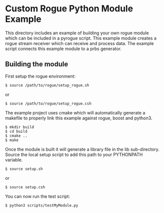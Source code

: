# Custom Rogue Python Module Example
This directory includes an example of building your own rogue module which can be included in 
a pyrogue script. This example module creates a rogue stream receiver which can 
receive and process data. The example script connects this example module to a 
prbs generator.

## Building the module

First setup the rogue environment:

````
$ source /path/to/rogue/setup_rogue.sh
````
or
````
$ source /path/to/rogue/setup_rogue.csh
````
The example project uses cmake which will automatically generate a
makefile to properly link this example against rogue, boost and python3.

````
$ mkdir build
$ cd build
$ cmake ..
$ make
````

Once the module is built it will generate a library file in the lib sub-directory. Source
the local setup script to add this path to your PYTHONPATH variable.

````
$ source setup.sh
````
or
````
$ source setup.csh
````

You can now run the test script:

````
$ python3 scripts/testMyModule.py
````


